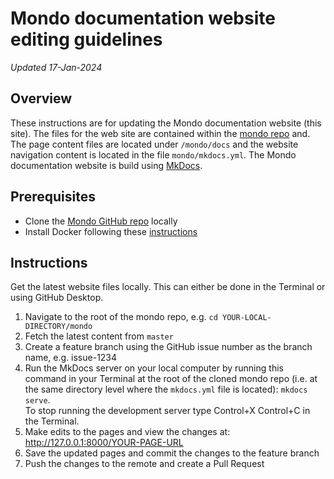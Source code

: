 # Mondo documentation website editing guidelines

_Updated 17-Jan-2024_

## Overview
These instructions are for updating the Mondo documentation website (this site). The files for the web site are contained within the <a href="https://github.com/monarch-initiative/mondo" target="_blank">mondo repo</a> and. The page content files are located under `/mondo/docs` and the website navigation content is located in the file `mondo/mkdocs.yml`. The Mondo documentation website is build using <a href="https://www.mkdocs.org/" target="_blank">MkDocs</a>.

## Prerequisites
- Clone the <a href="https://github.com/monarch-initiative/mondo" target="_blank">Mondo GitHub repo</a> locally 
- Install Docker following these <a href="https://oboacademy.github.io/obook/howto/setup-docker/" target="_blank">instructions</a>


## Instructions
Get the latest website files locally. This can either be done in the Terminal or using GitHub Desktop.

1. Navigate to the root of the mondo repo, e.g. `cd YOUR-LOCAL-DIRECTORY/mondo`
1. Fetch the latest content from `master`
1. Create a feature branch using the GitHub issue number as the branch name, e.g. issue-1234
1. Run the MkDocs server on your local computer by running this command in your Terminal at the root of the cloned mondo repo (i.e. at the same directory level where the `mkdocs.yml` file is located):  `mkdocs serve`. <br />To stop running the development server type Control+X Control+C in the Terminal.
1. Make edits to the pages and view the changes at: http://127.0.0.1:8000/YOUR-PAGE-URL
1. Save the updated pages and commit the changes to the feature branch
1. Push the changes to the remote and create a Pull Request
